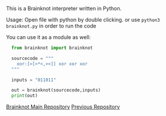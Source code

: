 This is a Brainknot interpreter written in Python.

Usage:
 Open file with python by double clicking.
 or use `python3 brainknot.py` in order to run the code

You can use it as a module as well:
```python
  from brainknot import brainknot

  sourcecode = """
    xor:[>[>*<,><]] xor xor xor
  """

  inputs = "011011"

  out = brainknot(sourcecode,inputs)
  print(out)
```
[Brainknot Main Repository](github.com/mahdoosh1/brainknot)
[Previous Repository](github.com/mahdoosh1/brainknot-interpreter)
